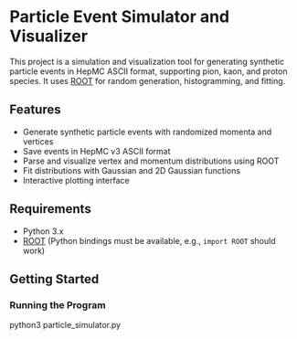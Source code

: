 # Particle Event Simulator and Visualizer

This project is a simulation and visualization tool for generating synthetic particle events in HepMC ASCII format, supporting pion, kaon, and proton species. It uses [ROOT](https://root.cern/) for random generation, histogramming, and fitting.

## Features

- Generate synthetic particle events with randomized momenta and vertices
- Save events in HepMC v3 ASCII format
- Parse and visualize vertex and momentum distributions using ROOT
- Fit distributions with Gaussian and 2D Gaussian functions
- Interactive plotting interface

## Requirements

- Python 3.x
- [ROOT](https://root.cern/install/) (Python bindings must be available, e.g., `import ROOT` should work)

## Getting Started

### Running the Program
python3 particle_simulator.py

